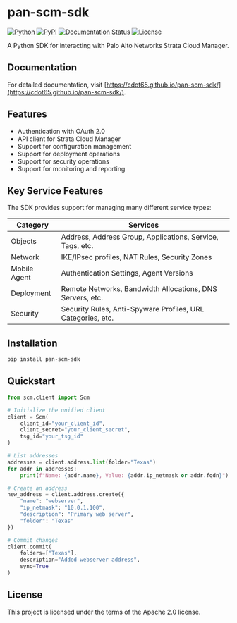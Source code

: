 # pan-scm-sdk

[![Python](https://img.shields.io/pypi/pyversions/pan-scm-sdk.svg)](https://pypi.org/project/pan-scm-sdk/)
[![PyPI](https://img.shields.io/pypi/v/pan-scm-sdk.svg)](https://pypi.org/project/pan-scm-sdk/)
[![Documentation Status](https://img.shields.io/badge/docs-latest-brightgreen.svg)](https://cdot65.github.io/pan-scm-sdk/)
[![License](https://img.shields.io/github/license/cdot65/pan-scm-sdk.svg)](https://github.com/cdot65/pan-scm-sdk)

A Python SDK for interacting with Palo Alto Networks Strata Cloud Manager.

## Documentation

For detailed documentation, visit [https://cdot65.github.io/pan-scm-sdk/](https://cdot65.github.io/pan-scm-sdk/).

## Features

- Authentication with OAuth 2.0
- API client for Strata Cloud Manager
- Support for configuration management
- Support for deployment operations
- Support for security operations
- Support for monitoring and reporting

## Key Service Features

The SDK provides support for managing many different service types:

| Category         | Services                                                   |
|------------------|-----------------------------------------------------------|
| Objects          | Address, Address Group, Applications, Service, Tags, etc.  |
| Network          | IKE/IPsec profiles, NAT Rules, Security Zones              |
| Mobile Agent     | Authentication Settings, Agent Versions                    |
| Deployment       | Remote Networks, Bandwidth Allocations, DNS Servers, etc.  |
| Security         | Security Rules, Anti-Spyware Profiles, URL Categories, etc.|

## Installation

```bash
pip install pan-scm-sdk
```

## Quickstart

```python
from scm.client import Scm

# Initialize the unified client
client = Scm(
    client_id="your_client_id",
    client_secret="your_client_secret",
    tsg_id="your_tsg_id"
)

# List addresses
addresses = client.address.list(folder="Texas")
for addr in addresses:
    print(f"Name: {addr.name}, Value: {addr.ip_netmask or addr.fqdn}")

# Create an address
new_address = client.address.create({
    "name": "webserver",
    "ip_netmask": "10.0.1.100",
    "description": "Primary web server",
    "folder": "Texas"
})

# Commit changes
client.commit(
    folders=["Texas"],
    description="Added webserver address",
    sync=True
)
```

## License

This project is licensed under the terms of the Apache 2.0 license.
